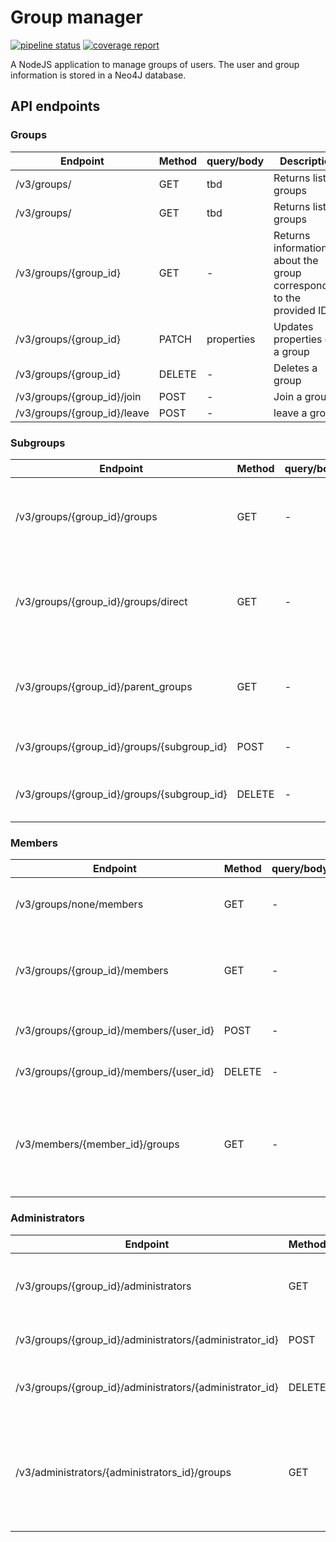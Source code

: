 # Group manager

[![pipeline status](https://gitlab.com/moreillon_k8s/group-manager/group_manager_neo4j/badges/master/pipeline.svg)](https://gitlab.com/moreillon_k8s/group-manager/group_manager_neo4j)
[![coverage report](https://gitlab.com/moreillon_k8s/group-manager/group_manager_neo4j/badges/master/coverage.svg)](https://gitlab.com/moreillon_k8s/group-manager/group_manager_neo4j)

A NodeJS application to manage groups of users.
The user and group information is stored in a Neo4J database.

## API endpoints
### Groups
| Endpoint | Method | query/body | Description |
| --- | --- | --- | --- |
| /v3/groups/ | GET | tbd | Returns list of groups |
| /v3/groups/ | GET | tbd | Returns list of groups |
| /v3/groups/{group_id} | GET | - | Returns information about the group corresponding to the provided ID |
| /v3/groups/{group_id} | PATCH | properties | Updates properties of a group |
| /v3/groups/{group_id} | DELETE | - | Deletes a group |
| /v3/groups/{group_id}/join | POST | - | Join a group |
| /v3/groups/{group_id}/leave | POST | - | leave a group |


### Subgroups
| Endpoint | Method | query/body | Description |
| --- | --- | --- | --- |
| /v3/groups/{group_id}/groups | GET | - | Returns the groups belonging to the group with the given ID |
| /v3/groups/{group_id}/groups/direct | GET | - | Returns the groups directly belonging to the group with the given ID |
| /v3/groups/{group_id}/parent_groups | GET | - | Returns the groups to which the group with the given ID belongs |
| /v3/groups/{group_id}/groups/{subgroup_id} | POST | - | Puts a group into another |
| /v3/groups/{group_id}/groups/{subgroup_id} | DELETE | - | Removes a subgroup from a group |

### Members
| Endpoint | Method | query/body | Description |
| --- | --- | --- | --- |
| /v3/groups/none/members | GET | - | Returns users without a group |
| /v3/groups/{group_id}/members | GET | - | Returns the users belonging to the group with the given ID |
| /v3/groups/{group_id}/members/{user_id} | POST | - | Adds a user to the group |
| /v3/groups/{group_id}/members/{user_id} | DELETE | - | Removes a user from the group |
| /v3/members/{member_id}/groups | GET | - | Gets the groups of a member, here, use 'self' as member_id of one's own groups |


### Administrators
| Endpoint | Method | query/body | Description |
| --- | --- | --- | --- |
| /v3/groups/{group_id}/administrators | GET | - | Returns the administrators of the group with the given ID |
| /v3/groups/{group_id}/administrators/{administrator_id} | POST | - | Adds an administrator to the group |
| /v3/groups/{group_id}/administrators/{administrator_id} | DELETE | - | Removes an administrator from the group |
| /v3/administrators/{administrators_id}/groups | GET | - | Gets the groups administrated by a user, here, use 'self' as member_id of one's own groups |
